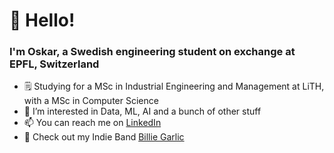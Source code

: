 # 👋 Hello! 
### I'm Oskar, a Swedish engineering student on exchange at EPFL, Switzerland
- 🗒 Studying for a MSc in Industrial Engineering and Management at LiTH, with a MSc in Computer Science
- 👀 I’m interested in Data, ML, AI and a bunch of other stuff
- 📫 You can reach me on [LinkedIn](https://www.linkedin.com/in/oskar-hallström-b747a7114/)
- 🎸 Check out my Indie Band [Billie Garlic](https://open.spotify.com/artist/2KZoVTprHSLoYX7G38MBh9?si=2-ojbn-iS7-_sTpeDI-dTw)


<!---
ohallstrom/ohallstrom is a ✨ special ✨ repository because its `README.md` (this file) appears on your GitHub profile.
You can click the Preview link to take a look at your changes.
--->
